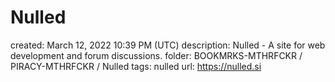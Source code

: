 # Nulled

created: March 12, 2022 10:39 PM (UTC)
description: Nulled - A site for web development and forum discussions.
folder: BOOKMRKS-MTHRFCKR / PIRACY-MTHRFCKR / Nulled
tags: nulled
url: https://nulled.si